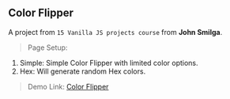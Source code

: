 ## Color Flipper
A project from `15 Vanilla JS projects course` from **John Smilga**.

>Page Setup:
1. Simple: Simple Color Flipper with limited color options.
2. Hex: Will generate random Hex colors.

>Demo Link: [Color Flipper](https://color-flipper-gray.vercel.app/)


